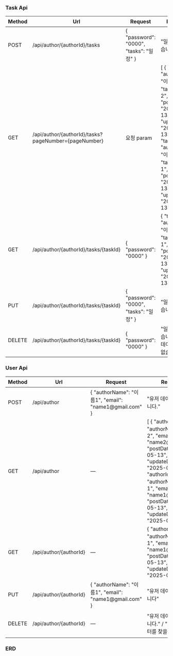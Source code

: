 <h3>Task Api</h3>
<table>
  <thead>
    <tr>
      <th>Method</th>
      <th>Url</th>
      <th>Request</th>
      <th>Response</th>
      <th>상태코드</th>
    </tr>
  </thead>
  <tbody>
    <tr>
      <td>POST</td>
      <td>/api/author/{authorId}/tasks</td>
      <td>{
  "password": "0000",
  "tasks": "일정"
}</td>
      <td>"일정을 생성했습니다"</td>
      <td>201 Created</td>
    </tr>
    <tr>
      <td>GET</td>
      <td>/api/author/{authorId}/tasks?pageNumber={pageNumber}</td>
      <td>요청 param</td>
      <td>[
    {
        "taskId": 2,
        "authorName": "이름2",
        "tasks": "일정2",
        "postDate": "2025-05-13",
        "updateDate": "2025-05-13"
    },
    {
        "taskId": 1,
        "authorName": "이름1",
        "tasks": "일정1",
        "postDate": "2025-05-13",
        "updateDate": "2025-05-13"
    }
]</td>
      <td>200 OK</td>
    </tr>
    <tr>
      <td>GET</td>
      <td>/api/author/{authorId}/tasks/{taskId}</td>
      <td>{
  "password": "0000"
}</td>
      <td>    {
        "taskId": 1,
        "authorName": "이름1",
        "tasks": "일정1",
        "postDate": "2025-05-13",
        "updateDate": "2025-05-13"
    }</td>
      <td>200 OK</td>
    </tr>
    <tr>
      <td>PUT</td>
      <td>/api/author/{authorId}/tasks/{taskId}</td>
      <td>{
  "password": "0000",
  "tasks": "일정"
}</td>
      <td>"일정을 수정했습니다."</td>
      <td>200 OK</td>
    </tr>
    <tr>
      <td>DELETE</td>
      <td>/api/author/{authorId}/tasks/{taskId}</td>
      <td>{
  "password": "0000"
}</td>
      <td>"일정을 삭제했습니다" / "해당 데이터를 찾을 수 없습니다."</td>
      <td>200 OK / 404 Not Found</td>
    </tr>
  </tbody>
</table>

<h3>User Api</h3>
<table>
  <thead>
    <tr>
      <th>Method</th>
      <th>Url</th>
      <th>Request</th>
      <th>Response</th>
      <th>상태코드</th>
    </tr>
  </thead>
  <tbody>
    <tr>
      <td>POST</td>
      <td>/api/author</td>
      <td>{        
        "authorName": "이름1",
        "email": "name1@gmail.com"
        }</td>
      <td>"유저 데이터를 생성했습니다."</td>
      <td>201 Created</td>
    </tr>
    <tr>
      <td>GET</td>
      <td>/api/author</td>
      <td>—</td>
      <td>[
    {
        "authorId": 2,
        "authorName": "이름2",
        "email": "name2@gmail.com",
        "postDate": "2025-05-13",
        "updateDate": "2025-05-13"
    },
    {
        "authorId": 1,
        "authorName": "이름1",
        "email": "name1@gmail.com",
        "postDate": "2025-05-13",
        "updateDate": "2025-05-13"
    }
]</td>
      <td>200 OK</td>
    </tr>
    <tr>
      <td>GET</td>
      <td>/api/author/{authorId}</td>
      <td>—</td>
      <td>    {
        "authorId": 1,
        "authorName": "이름1",
        "email": "name1@gmail.com",
        "postDate": "2025-05-13",
        "updateDate": "2025-05-13"
    }</td>
      <td>200 OK</td>
    </tr>
    <tr>
      <td>PUT</td>
      <td>/api/author/{authorId}</td>
      <td>{        
        "authorName": "이름1",
        "email": "name1@gmail.com"
        }</td>
      <td>"유저 데이터를 수정했습니다"</td>
      <td>200 OK</td>
    </tr>
    <tr>
      <td>DELETE</td>
      <td>/api/author/{authorId}</td>
      <td>—</td>
      <td>"유저 데이터를 삭제했습니다." / "해당 ID의 데이터를 찾을 수 없습니다."</td>
      <td>200 OK / 404 Not Found</td>
    </tr>
  </tbody>
</table>
<h3>ERD</h3>


